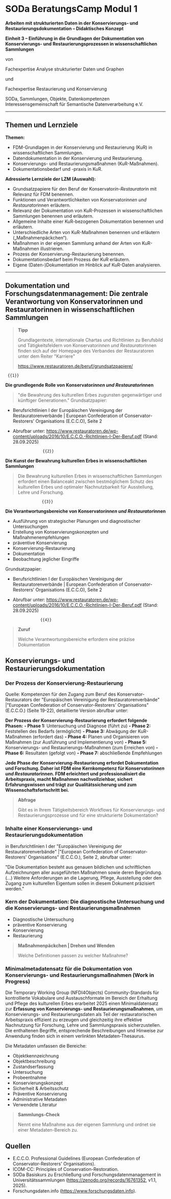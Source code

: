 <!--

author: Gudrun Schwenk und Canan Hastik  
email:    
version:  v1.2
language: DE

icon:     https://raw.githubusercontent.com/chastik/Beratung_Dateityp_Bild/refs/heads/main/SODa-Logo_full.svg
link:     https://raw.githubusercontent.com/chastik/Beratung/refs/heads/main/soda.css

comment:  SODA OERs

-->

# SODa BeratungsCamp Modul 1  

**Arbeiten mit strukturierten Daten in der Konservierungs- und Restaurierungsdokumentation – Didaktisches Konzept**  

**Einheit 3 – Einführung in die Grundlagen der Dokumentation von Konservierungs- und Restaurierungsprozessen in wissenschaftlichen Sammlungen**  

von  

Fachexpertise Analyse strukturierter Daten und Graphen  

und  

Fachexpertise Restaurierung und Konservierung  

SODa, Sammlungen, Objekte, Datenkompetenzen  
Interessensgemeinschaft für Semantische Datenverarbeitung e.V.  

---

## Themen und Lernziele

**Themen:**
- FDM-Grundlagen in der Konservierung und Restaurierung (KuR) in wissenschaftlichen Sammlungen.  
- Datendokumentation in der Konservierung und Restaurierung.  
- Konservierungs- und Restaurierungsmaßnahmen (KuR-Maßnahmen).  
- Dokumentationsbedarf und -praxis in KuR.  

**Adressierte Lernziele der LZM (Auswahl):**
- Grundsatzpapiere für den Beruf der Konservator*in-Restaurator*in mit Relevanz für FDM benennen.  
- Funktionen und Verantwortlichkeiten von Konservator*innen und Restaurator*innen erläutern.  
- Relevanz der Dokumentation von KuR-Prozessen in wissenschaftlichen Sammlungen benennen und erläutern.  
- Allgemeine Inhalte einer KuR-bezogenen Dokumentation benennen und erläutern.  
- Unterschiedliche Arten von KuR-Maßnahmen benennen und erläutern („Maßnahmenpäckchen“).  
- Maßnahmen in der eigenen Sammlung anhand der Arten von KuR-Maßnahmen illustrieren.  
- Prozess der Konservierung-Restaurierung benennen.  
- Dokumentationsbedarf beim Prozess der KuR erläutern.  
- Eigene (Daten-)Dokumentation im Hinblick auf KuR-Daten analysieren.  

---

## Dokumentation und Forschungsdatenmanagement: Die zentrale Verantwortung von Konservatorinnen und Restauratorinnen in wissenschaftlichen Sammlungen

> **Tipp**
>
> Grundlagentexte, internationale Chartas und Richtlinien zu Berufsbild und Tätigkeitsfeldern von Konservator*innen und Restaurator*innen finden sich auf der Homepage des Verbandes der Restauratoren unter dem Reiter "Karriere" 
>
> https://www.restauratoren.de/beruf/grundsatzpapiere/

     {{1}}
**Die grundlegende Rolle von Konservator*innen und Restaurator*innen**
> "die Bewahrung des kulturellen Erbes zugunsten gegenwärtiger und künftiger Generationen."
Grundsatzpapier:
 - Berufsrichtlinien I der Europäischen Vereinigung der Restauratorenverbände | European Confederation of Conservator-Restorers' Organisations (E.C.C.O), Seite 2
 - Abrufbar unter: https://www.restauratoren.de/wp-content/uploads/2016/10/E.C.C.O.-Richtlinien-I-Der-Beruf.pdf (Stand: 28.09.2025)

                    {{2}}

**Die Kunst der Bewahrung kulturellen Erbes in wissenschaftlichen Sammlungen**

> Die Bewahrung kulturellen Erbes in wissenschaftlichen Sammlungen erfordert einen Balanceakt zwischen bestmöglichem Schutz des kulturellen Erbes und optimaler Nachnutzbarkeit für Ausstellung, Lehre und Forschung.

                    {{3}}

**Die Verantwortungsbereiche von Konservator*innen und Restaurator*innen**

- Ausführung von strategischer Planungen und diagnostischer Untersuchungen
- Erstellung von Konservierungskonzepten und Maßnahmenempfehlungen
- präventive Konservierung
- Konservierung-Restaurierung
- Dokumentation
- Beobachtung jeglicher Eingriffe

Grundsatzpapier:
- Berufsrichtlinien I der Europäischen Vereinigung der Restauratorenverbände | European Confederation of Conservator-Restorers' Organisations (E.C.C.O), Seite 2
- Abrufbar unter: https://www.restauratoren.de/wp-content/uploads/2016/10/E.C.C.O.-Richtlinien-I-Der-Beruf.pdf (Stand: 28.09.2025)

                  {{4}}

> **Zuruf**
>
> Welche Verantwortungsbereiche erfordern eine präzise Dokumentation

## Konservierungs- und Restaurierungsdokumentation

### Der Prozess der Konservierung-Restaurierung
Quelle: Kompetenzen für den Zugang zum Beruf des Konservator-Restaurators der "Europäischen Vereinigung der Restauratorenverbände" |"European Confederation of Conservator-Restorers' Organisations" (E.C.C.O.)
(Seite 19-22), detaillierte Version abrufbar unter: 

**Der Prozess der Konservierung-Restaurierung erfordert folgende Phasen:**
**- Phase 1:** Untersuchung und Diagnose (führt zu)
**- Phase 2:** Feststellen des Bedarfs (ermöglicht)
**- Phase 3:** Abwägung der KuR-Maßnahmen (erfordert das)
**- Phase 4:** Planen und Organisieren von Maßnahmen (zur Ausführung und Implementierung von)
**- Phase 5:** Konservierungs- und Restaurierungs-Maßnahmen (zum Erreichen von)
**- Phase 6:** Resultaten (gefolgt von)
**- Phase 7:** abschließende Empfehlungen

**Jede Phase der Konservierung-Restaurierung erfordet Dokumentation und Forschung. Daher ist FDM eine Kernkompetenz für Konservator*innen und Restaurator*innen. FDM erleichtert und professionalisiert die Arbeitspraxis, macht Maßnahmen nachvollziehbar, sichert Erfahrungswissen und trägt zur Qualitätssicherung und zum Wissenschaftsfortschritt bei.**

> **Abfrage**
>
> Gibt es in Ihrem Tätigkeitsbereich Workflows für Konservierungs- und Restaurierungsprozesse und für eine strukturierte Dokumentation?

### Inhalte einer Konservierungs- und Restaurierungsdokumentation
in Berufsrichtlinien I der "Europäischen Vereinigung der Restauratorenverbände" |"European Confederation of Conservator-Restorers' Organisations" (E.C.C.O.), Seite 2, abrufbar unter: 

"Die Dokumentation besteht aus genauen bildlichen und schriftlichen Aufzeichnungen aller ausgeführten Maßnahmen sowie deren Begründung. (...) Weitere Anforderungen an die Lagerung, Pflege, Ausstellung oder den Zugang zum kulturellen Eigentum sollen in diesem Dokument präzisiert werden."

### Kern der Dokumentation: Die diagnostische Untersuchung und die Konservierungs- und Restaurierungsmaßnahmen
- Diagnostische Untersuchung
- präventive Konservierung
- Konservierung
- Restaurierung

> **Maßnahmenpäckchen | Drehen und Wenden**
>
> Welche Definitionen passen zu welcher Maßnahme?

### Minimalmetadatensatz für die Dokumentation von Konservierungs- und Restaurierungsmaßnahmen (Work in Progress)

Die Temporary Working Group (NFDI4Objects) Community-Standards für kontrollierte Vokabulare und Austauschformate im Bereich der Erhaltung und Pflege des kulturellen Erbes erarbeitet 2025 einen Minimaldatensatz zur **Erfassung von Konservierungs- und Restaurierungsmaßnahmen**, um Konservierungs- und Restaurierungsdaten als Teil der restauratorischen Arbeitspraxis effizient zu erzeugen und gleichzeitig ihre effektive Nachnutzung für Forschung, Lehre und Sammlungspraxis sicherzustellen.
Die enthaltenen Begriffe, entsprechende Beschreibungen und Hinweise zur Anwendung finden sich in einem verlinkten Metadaten-Thesaurus. 

Die Metadaten umfassen die Bereiche: 

- Objektkennzeichnung
- Objektbeschreibung
- Zustandserfassung
- Untersuchung
- Probeentnahme
- Konservierungskonzept
- Sicherheit & Arbeitsschutz
- Präventive Konservierung
- Administrative Metadaten
- Verwendete Literatur

> **Sammlungs-Check**  
>
> Nennt eine Maßnahme aus der eigenen Sammlung und ordnet sie einer Metadaten-Bereich zu.


## Quellen

- E.C.C.O. Professional Guidelines (European Confederation of Conservator-Restorers' Organisations).  
- ICOM-CC: Principles of Conservation-Restoration.  
- SODa Basiskurs zu Erschließung und Forschungsdatenmanagement in Universitätssammlungen (https://zenodo.org/records/16761352, v1.1, 2025).  
- Forschungsdaten.info (https://www.forschungsdaten.info).  






